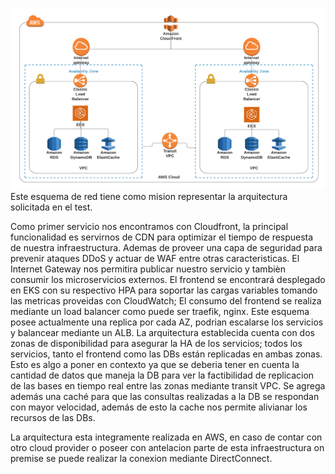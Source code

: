 ![](diagram.png)
Este esquema de red tiene como mision representar la arquitectura solicitada en el test.

Como primer servicio nos encontramos con Cloudfront, la principal funcionalidad es servirnos de CDN para optimizar el tiempo de respuesta de nuestra infraestructura. Ademas de proveer una capa de seguridad para prevenir ataques DDoS y actuar de WAF entre otras caracteristicas.
El Internet Gateway nos permitira publicar nuestro servicio y tambièn consumir los microservicios externos.
El frontend se encontrará desplegado en EKS con su respectivo HPA para soportar las cargas variables tomando las metricas proveidas con CloudWatch; El consumo del frontend se realiza mediante un load balancer como puede ser traefik, nginx. Este esquema posee actualmente una replica por cada AZ, podrian escalarse los servicios y balancear mediante un ALB.
La arquitectura establecida cuenta con dos zonas de disponibilidad para asegurar la HA de los servicios; todos los servicios, tanto el frontend como las DBs están replicadas en ambas zonas. Esto es algo a poner en contexto ya que se deberia tener en cuenta la cantidad de datos que maneja la DB para ver la factibilidad de replicacion de las bases en tiempo real entre las zonas mediante transit VPC.
Se agrega además una caché para que las consultas realizadas a la DB se respondan con mayor velocidad, además de esto la cache nos permite alivianar los recursos de las DBs.

La arquitectura esta integramente realizada en AWS, en caso de contar con otro cloud provider o poseer con antelacion parte de esta infraestructura on premise se puede realizar la conexion mediante DirectConnect. 